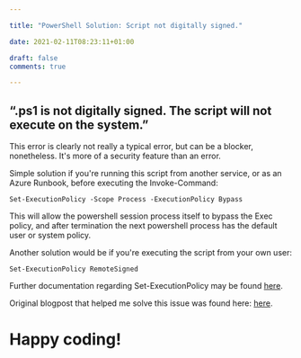 ```yaml
--- 

title: "PowerShell Solution: Script not digitally signed." 

date: 2021-02-11T08:23:11+01:00 

draft: false
comments: true

--- 
```


## “.ps1 is not digitally signed. The script will not execute on the system.” 

This error is clearly not really a typical error, but can be a blocker, nonetheless. It's more of a security feature than an error. 

  

Simple solution if you're running this script from another service, or as an Azure Runbook, before executing the Invoke-Command:   

`Set-ExecutionPolicy -Scope Process -ExecutionPolicy Bypass` 

  

This will allow the powershell session process itself to bypass the Exec policy, and after termination the next powershell process has the default user or system policy. 

  

Another solution would be if you're executing the script from your own user:   

`Set-ExecutionPolicy RemoteSigned` 

  

Further documentation regarding Set-ExecutionPolicy may be found [here](https://docs.microsoft.com/en-us/previous-versions/windows/it-pro/windows-powershell-1.0/ee176961(v=technet.10)?redirectedfrom=MSDN). 

  

Original blogpost that helped me solve this issue was found here: [here](https://caiomsouza.medium.com/). 

  

# Happy coding! 